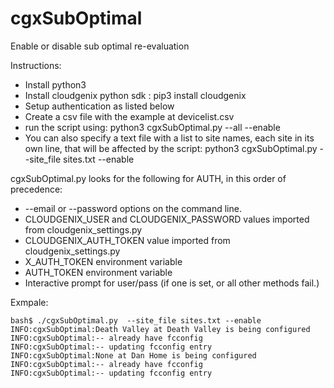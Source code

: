# cgxSubOptimal
Enable or disable sub optimal re-evaluation

Instructions:

* Install python3
* Install cloudgenix python sdk : pip3 install cloudgenix
* Setup authentication as listed below
* Create a csv file with the example at devicelist.csv
* run the script using: python3 cgxSubOptimal.py --all --enable
* You can also specify a text file with a list to site names, each site in its own line, that will be affected by the script: python3 cgxSubOptimal.py --site_file sites.txt --enable

cgxSubOptimal.py looks for the following for AUTH, in this order of precedence:

* --email or --password options on the command line.
* CLOUDGENIX_USER and CLOUDGENIX_PASSWORD values imported from cloudgenix_settings.py
* CLOUDGENIX_AUTH_TOKEN value imported from cloudgenix_settings.py
* X_AUTH_TOKEN environment variable
* AUTH_TOKEN environment variable
* Interactive prompt for user/pass (if one is set, or all other methods fail.)

Exmpale:
```
bash$ ./cgxSubOptimal.py  --site_file sites.txt --enable
INFO:cgxSubOptimal:Death Valley at Death Valley is being configured
INFO:cgxSubOptimal:-- already have fcconfig
INFO:cgxSubOptimal:-- updating fcconfig entry
INFO:cgxSubOptimal:None at Dan Home is being configured
INFO:cgxSubOptimal:-- already have fcconfig
INFO:cgxSubOptimal:-- updating fcconfig entry
```